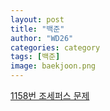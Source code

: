 ```yaml
---
layout: post
title: "백준"
author: "WD26"
categories: category
tags: [백준]
image: baekjoon.png
---
```


[1158번 조세퍼스 문제](https://wd26.github.io/posts/%EB%B0%B1%EC%A4%80-1158%EB%B2%88-%EC%A1%B0%EC%84%B8%ED%8D%BC%EC%8A%A4-%EB%AC%B8%EC%A0%9C.html)  
